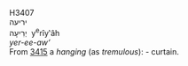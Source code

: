 <body>
  <p>H3407<br>  יריעה  <br> יְרִיעָה  ‎  y<sup>e</sup>rı̂y‛âh  <br><i>yer-ee-aw‘ </i><br>From <a href="h3415.htm">3415</a>  a <i>hanging</i> (as <i>tremulous</i>): - curtain.<br></p>
 </body>